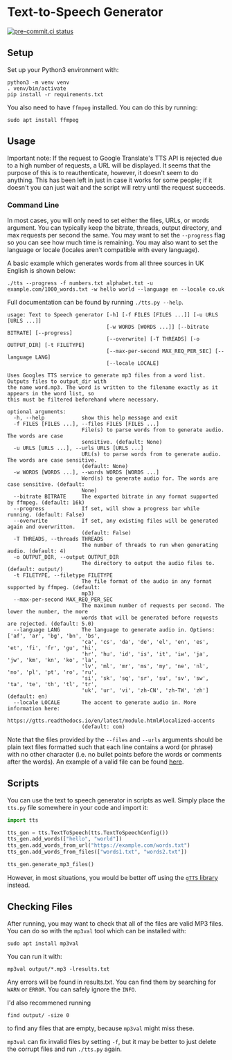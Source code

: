 # Text-to-Speech Generator

[![pre-commit.ci status](https://results.pre-commit.ci/badge/github/JolonB/TTS-Generator/main.svg)](https://results.pre-commit.ci/latest/github/JolonB/TTS-Generator/main)

## Setup

Set up your Python3 environment with:

```shell
python3 -m venv venv
. venv/bin/activate
pip install -r requirements.txt
```

You also need to have `ffmpeg` installed.
You can do this by running:

```shell
sudo apt install ffmpeg
```
## Usage

Important note: If the request to Google Translate's TTS API is rejected due to a high number of requests, a URL will be displayed.
It seems that the purpose of this is to reauthenticate, however, it doesn't seem to do anything.
This has been left in just in case it works for some people; if it doesn't you can just wait and the script will retry until the request succeeds.

### Command Line

In most cases, you will only need to set either the files, URLs, or words argument.
You can typically keep the bitrate, threads, output directory, and max requests per second the same.
You may want to set the `--progress` flag so you can see how much time is remaining.
You may also want to set the language or locale (locales aren't compatible with every language).

A basic example which generates words from all three sources in UK English is shown below:

```shell
./tts --progress -f numbers.txt alphabet.txt -u example.com/1000_words.txt -w hello world --language en --locale co.uk
```

Full documentation can be found by running `./tts.py --help`.

```
usage: Text to Speech generator [-h] [-f FILES [FILES ...]] [-u URLS [URLS ...]]
                                [-w WORDS [WORDS ...]] [--bitrate BITRATE] [--progress]
                                [--overwrite] [-T THREADS] [-o OUTPUT_DIR] [-t FILETYPE]
                                [--max-per-second MAX_REQ_PER_SEC] [--language LANG]
                                [--locale LOCALE]

Uses Googles TTS service to generate mp3 files from a word list. Outputs files to output_dir with
the name word.mp3. The word is written to the filename exactly as it appears in the word list, so
this must be filtered beforehand where necessary.

optional arguments:
  -h, --help            show this help message and exit
  -f FILES [FILES ...], --files FILES [FILES ...]
                        File(s) to parse words from to generate audio. The words are case
                        sensitive. (default: None)
  -u URLS [URLS ...], --urls URLS [URLS ...]
                        URL(s) to parse words from to generate audio. The words are case sensitive.
                        (default: None)
  -w WORDS [WORDS ...], --words WORDS [WORDS ...]
                        Word(s) to generate audio for. The words are case sensitive. (default:
                        None)
  --bitrate BITRATE     The exported bitrate in any format supported by ffmpeg. (default: 16k)
  --progress            If set, will show a progress bar while running. (default: False)
  --overwrite           If set, any existing files will be generated again and overwritten.
                        (default: False)
  -T THREADS, --threads THREADS
                        The number of threads to run when generating audio. (default: 4)
  -o OUTPUT_DIR, --output OUTPUT_DIR
                        The directory to output the audio files to. (default: output/)
  -t FILETYPE, --filetype FILETYPE
                        The file format of the audio in any format supported by ffmpeg. (default:
                        mp3)
  --max-per-second MAX_REQ_PER_SEC
                        The maximum number of requests per second. The lower the number, the more
                        words that will be generated before requests are rejected. (default: 5.0)
  --language LANG       The language to generate audio in. Options: ['af', 'ar', 'bg', 'bn', 'bs',
                        'ca', 'cs', 'da', 'de', 'el', 'en', 'es', 'et', 'fi', 'fr', 'gu', 'hi',
                        'hr', 'hu', 'id', 'is', 'it', 'iw', 'ja', 'jw', 'km', 'kn', 'ko', 'la',
                        'lv', 'ml', 'mr', 'ms', 'my', 'ne', 'nl', 'no', 'pl', 'pt', 'ro', 'ru',
                        'si', 'sk', 'sq', 'sr', 'su', 'sv', 'sw', 'ta', 'te', 'th', 'tl', 'tr',
                        'uk', 'ur', 'vi', 'zh-CN', 'zh-TW', 'zh'] (default: en)
  --locale LOCALE       The accent to generate audio in. More information here:
                        https://gtts.readthedocs.io/en/latest/module.html#localized-accents
                        (default: com)
```

Note that the files provided by the `--files` and `--urls` arguments should be plain text files formatted such that each line contains a word (or phrase) with no other character (i.e. no bullet points before the words or comments after the words).
An example of a valid file can be found [here](https://raw.githubusercontent.com/dolph/dictionary/master/popular.txt).

## Scripts

You can use the text to speech generator in scripts as well.
Simply place the `tts.py` file somewhere in your code and import it:

```python
import tts

tts_gen = tts.TextToSpeech(tts.TextToSpeechConfig())
tts_gen.add_words(["hello", "world"])
tts_gen.add_words_from_url("https://example.com/words.txt")
tts_gen.add_words_from_files(["words1.txt", "words2.txt"])

tts_gen.generate_mp3_files()
```

However, in most situations, you would be better off using the [`gTTS` library](https://pypi.org/project/gTTS/) instead.

## Checking Files

After running, you may want to check that all of the files are valid MP3 files.
You can do so with the `mp3val` tool which can be installed with:

```shell
sudo apt install mp3val
```

You can run it with:

```shell
mp3val output/*.mp3 -lresults.txt
```

Any errors will be found in results.txt.
You can find them by searching for `WARN` or `ERROR`.
You can safely ignore the `INFO`.

I'd also recommened running

```shell
find output/ -size 0
```

to find any files that are empty, because `mp3val` might miss these.

`mp3val` can fix invalid files by setting `-f`, but it may be better to just delete the corrupt files and run `./tts.py` again.
